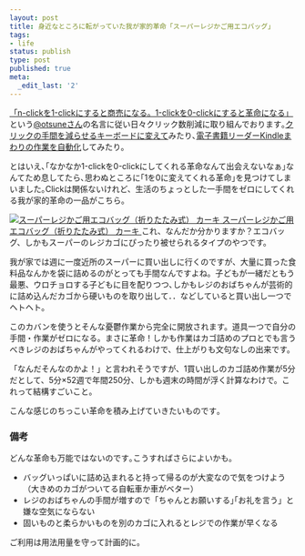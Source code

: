 ```yaml
---
layout: post
title: 身近なところに転がっていた我が家的革命「スーパーレジかご用エコバッグ」
tags:
- life
status: publish
type: post
published: true
meta:
  _edit_last: '2'
---
```

<a href="http://www.otsune.com/diary/2008/09/11/1.html#200809111" target="_blank">「n-clickを1-clickにすると商売になる。1-clickを0-clickにすると革命になる」</a>という<a href="http://twitter.com/otsune" target="_blank">@otsuneさん</a>の名言に従い日々クリック数削減に取り組んでおります｡<a href="http://blog.harupong.com/2012/01/driver-for-thinkpad-usb-keyboard/" target="_blank">クリックの手間を減らせるキーボードに変えて</a>みたり､<a href="http://blog.harupong.com/2012/04/epub_to_kindle_automated/" target="_blank">電子書籍リーダーKindleまわりの作業を自動化</a>してみたり｡

とはいえ､｢なかなか1-clickを0-clickにしてくれる革命なんて出会えないなぁ｣なんてため息してたら､思わぬところに｢1を0に変えてくれる革命｣を見つけてしまいました｡Clickは関係ないけれど、生活のちょっとした一手間をゼロにしてくれる我が家的革命の一品がこちら。
<div id="scid:81867AAF-BB02-476b-AE5D-12BDAC2E750D:bef50b89-ab3a-4ebb-811c-a5ae11d0f90f" class="wlWriterEditableSmartContent" style="margin: 0px; display: inline; float: none; padding: 0px;"><a href="http://www.amazon.co.jp/exec/obidos/ASIN/B002DQSO6G/cagylogic-22/ref=nosim" target="_blank"><img src="http://ecx.images-amazon.com/images/I/414a3TNd0kL._SL500_.jpg" alt="スーパーレジかご用エコバッグ（折りたたみ式） カーキ" />
スーパーレジかご用エコバッグ（折りたたみ式） カーキ
</a></div>
これ、なんだか分かりますか？エコバッグ、しかもスーパーのレジカゴにぴったり被せられるタイプのやつです。

我が家では週に一度近所のスーパーに買い出しに行くのですが、大量に買った食料品なんかを袋に詰めるのがとっても手間なんですよね。子どもが一緒だともう最悪、ウロチョロする子どもに目を配りつつ､しかもレジのおばちゃんが芸術的に詰め込んだカゴから硬いものを取り出して．．などしていると買い出し一つでヘトヘト。

このカバンを使うとそんな憂鬱作業から完全に開放されます。道具一つで自分の手間・作業がゼロになる。まさに革命！しかも作業はカゴ詰めのプロとでも言うべきレジのおばちゃんがやってくれるわけで、仕上がりも文句なしの出来です。

「なんだそんなのかよ！」と言われそうですが、1買い出しのカゴ詰め作業が5分だとして、5分×52週で年間250分、しかも週末の時間が浮く計算なわけで。これって結構すごいこと。

こんな感じのちっこい革命を積み上げていきたいものです｡
<h3>備考</h3>
どんな革命も万能ではないのです｡こうすればさらによいかも｡
<ul>
	<li>バッグいっぱいに詰め込まれると持って帰るのが大変なので気をつけよう（大きめのカゴがついてる自転車か車がベター）</li>
	<li>レジのおばちゃんの手間が増すので「ちゃんとお願いする｣｢お礼を言う」と嫌な空気にならない</li>
	<li>固いものと柔らかいものを別のカゴに入れるとレジでの作業が早くなる</li>
</ul>
ご利用は用法用量を守って計画的に。
